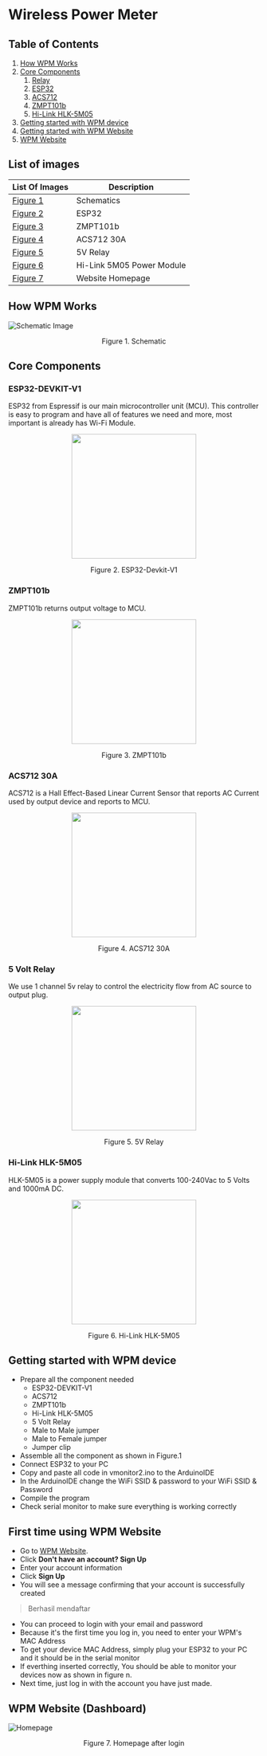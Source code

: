 # Wireless Power Meter

## Table of Contents
1. [How WPM Works](#how-wpm-works)
1. [Core Components](#core-components)
   1. [Relay](#5-volt-relay)
   1. [ESP32](#esp32-devkit-v1)
   1. [ACS712](#acs712-30a)
   1. [ZMPT101b](#zmpt101b)
   1. [Hi-Link HLK-5M05](Hi-Link-HLK-5M05)
1. [Getting started with WPM device](#getting-started-with-wpm-device)
1. [Getting started with WPM Website](#first-time-using-wpm-website)
1. [WPM Website](#wpm-website-dashboard)

## List of images
List Of Images | Description
------------ | -------------
[Figure 1](#Figure-1) | Schematics
[Figure 2](#Figure-2) | ESP32
[Figure 3](#Figure-3) | ZMPT101b
[Figure 4](#Figure-4) | ACS712 30A
[Figure 5](#Figure-5) | 5V Relay
[Figure 6](#Figure-6) | Hi-Link 5M05 Power Module
[Figure 7](#Figure-7) | Website Homepage

## How WPM Works
<a id="Figure-1">![Schematic Image](/images/Schematic.jpg)</a>
<p align="center">Figure 1. Schematic</p>

## Core Components

### ESP32-DEVKIT-V1
ESP32 from Espressif is our main microcontroller unit (MCU). 
This controller is easy to program and have all of features we need and more, most important is already has Wi-Fi Module.
<br>
<p align="center">
   <img align="center" id="Figure-2" src="/images/esp32.png" width="250" />
</p>
<p align="center">Figure 2. ESP32-Devkit-V1 </p>

### ZMPT101b
ZMPT101b returns output voltage to MCU.
<br>
<p align="center">
   <img id="Figure-3" src="/images/zmpt101b.jpg" width="250" />
</p>
<p align="center">Figure 3. ZMPT101b </p>

### ACS712 30A
ACS712 is a Hall Effect-Based Linear Current Sensor that reports AC Current used by output device and reports to MCU.
<br>
<p align="center">
   <img id="Figure-4" src="/images/acs712.jpg" width="250" />
</p>
<p align="center">Figure 4. ACS712 30A </p>

### 5 Volt Relay
We use 1 channel 5v relay to control the electricity flow from AC source to output plug.
<p align="center">
   <img id="Figure-5" src="/images/relay.jpg" width="250" />
</p>
<p align="center">Figure 5. 5V Relay </p>

### Hi-Link HLK-5M05
HLK-5M05 is a power supply module that converts 100-240Vac to 5 Volts and 1000mA DC.
<br>
<p align="center">
   <img id="Figure-6" src="/images/hilink-studio.jpg" width="250" />
</p>
<p align="center">Figure 6. Hi-Link HLK-5M05 </p>

## Getting started with WPM device
- Prepare all the component needed
  - ESP32-DEVKIT-V1
  - ACS712
  - ZMPT101b
  - Hi-Link HLK-5M05
  - 5 Volt Relay
  - Male to Male jumper
  - Male to Female jumper
  - Jumper clip
- Assemble all the component as shown in Figure.1
- Connect ESP32 to your PC
- Copy and paste all code in vmonitor2.ino to the ArduinoIDE
- In the ArduinoIDE change the WiFi SSID & password to your WiFi SSID & Password
- Compile the program
- Check serial monitor to make sure everything is working correctly

## First time using WPM Website
- Go to [WPM Website](https://wpmumn.herokuapp.com/).
- Click **Don't have an account? Sign Up**
- Enter your account information
- Click **Sign Up**
- You will see a message confirming that your account is successfully created
> Berhasil mendaftar
- You can proceed to login with your email and password
- Because it's the first time you log in, you need to enter your WPM's MAC Address
- To get your device MAC Address, simply plug your ESP32 to your PC and it should be in the serial monitor
- If everthing inserted correctly, You should be able to monitor your devices now as shown in figure n.
- Next time, just log in with the account you have just made.

## WPM Website (Dashboard)
<a id="Figure-7">![Homepage](/images/homepageplaceholder.png)</a>
<p align="center">Figure 7. Homepage after login</p>
